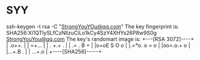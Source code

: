 # SYY
ssh-keygen -t rsa -C "StrongYouYOu@qq.com"
The key fingerprint is:
SHA256:Xi1QTlySLfCzNllzuCiLo1kCy4SzY4XHYs26P8w9S0g StrongYouYou@qq.com
The key's randomart image is:
+---[RSA 3072]----+
|        .o++.    |
|         =+...   |
|        . +.+ .  |
| .=      . B +   |
|o+oE    S O o    |
|.=*o.  o = o     |
|oo=.o.+ o        |
|...+.B .         |
| ...+.o          |
+----[SHA256]-----+

